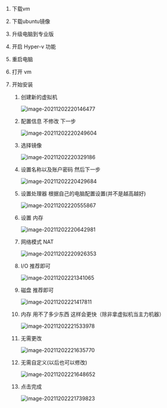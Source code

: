 1. 下载vm
2. 下载ubuntu镜像
3. 升级电脑到专业版
4. 开启 Hyper-v 功能


5. 重启电脑

6. 打开 vm

7. 开始安装

   1. 创建新的虚拟机

      ![image-20211202220146477](ubuntu.assets/image-20211202220146477.png)

   2. 配置信息 不修改 下一步

      ![image-20211202220249604](ubuntu.assets/image-20211202220249604.png)

   3. 选择镜像

      ![image-20211202220329186](ubuntu.assets/image-20211202220329186.png)

   4. 设置名称以及账户密码 然后下一步

      ![image-20211202220429684](ubuntu.assets/image-20211202220429684.png)

   5. 设置处理器 根据自己的电脑配置设置(并不是越高越好)

      ![image-20211202220555867](ubuntu.assets/image-20211202220555867.png)

   6. 设置 内存

      ![image-20211202220642981](ubuntu.assets/image-20211202220642981.png)

   7. 网络模式 NAT

      ![image-20211202220926353](ubuntu.assets/image-20211202220926353.png)

   8. I/O 推荐即可

      ![image-20211202221341065](ubuntu.assets/image-20211202221341065.png)

   9. 磁盘 推荐即可

      ![image-20211202221417811](ubuntu.assets/image-20211202221417811.png)

   10. 内存 用不了多少东西 这样会更快（除非拿虚拟机当主力机器）

       ![image-20211202221533978](ubuntu.assets/image-20211202221533978.png)

   11. 无需更改

       ![image-20211202221635770](ubuntu.assets/image-20211202221635770.png)

   12. 无需自定义(以后也可以修改)

       ![image-20211202221648652](ubuntu.assets/image-20211202221648652.png)

   13. 点击完成

       ![image-20211202221739823](ubuntu.assets/image-20211202221739823.png)



